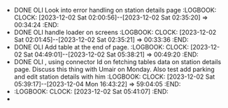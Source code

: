 - DONE OLI Look into error handling on station details page
  :LOGBOOK:
  CLOCK: [2023-12-02 Sat 02:00:56]--[2023-12-02 Sat 02:35:20] =>  00:34:24
  :END:
- DONE OLI handle loader on screens
  :LOGBOOK:
  CLOCK: [2023-12-02 Sat 02:01:45]--[2023-12-02 Sat 02:35:21] =>  00:33:36
  :END:
- DONE OLI Add table at the end of page.
  :LOGBOOK:
  CLOCK: [2023-12-02 Sat 04:49:01]--[2023-12-02 Sat 05:38:21] =>  00:49:20
  :END:
- DONE OLI , using connector Id on fetching tables data on station details page. Discuss this thing with Umair on Monday. Also test add parking and edit station details with him
  :LOGBOOK:
  CLOCK: [2023-12-02 Sat 05:39:17]--[2023-12-04 Mon 16:43:22] =>  59:04:05
  :END:
- :LOGBOOK:
  CLOCK: [2023-12-02 Sat 05:41:07]
  :END:
-